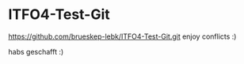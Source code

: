 # ITFO4-Test-Git
https://github.com/brueskep-lebk/ITFO4-Test-Git.git
enjoy conflicts :)

habs geschafft :)